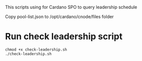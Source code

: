 This scripts using for Cardano SPO to query leadership schedule

Copy pool-list.json to /opt/cardano/cnode/files folder

# Run check leadership script
```
chmod +x check-leadership.sh
./check-leadership.sh
```
